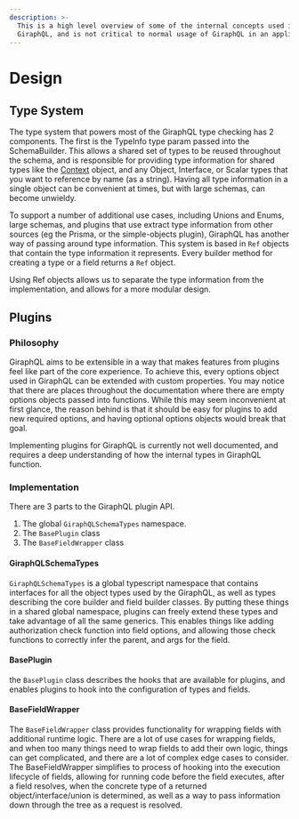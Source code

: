 ```yaml
---
description: >-
  This is a high level overview of some of the internal concepts used in
  GiraphQL, and is not critical to normal usage of GiraphQL in an application.
---
```


# Design

## Type System

The type system that powers most of the GiraphQL type checking has 2 components. The first is the TypeInfo type param passed into the SchemaBuilder. This allows a shared set of types to be reused throughout the schema, and is responsible for providing type information for shared types like the [Context](getting-started/context.md) object, and any Object, Interface, or Scalar types that you want to reference by name \(as a string\). Having all type information in a single object can be convenient at times, but with large schemas, can become unwieldy.

To support a number of additional use cases, including Unions and Enums, large schemas, and plugins that use extract type information from other sources \(eg the Prisma, or the simple-objects plugin\), GiraphQL has another way of passing around type information. This system is based in `Ref` objects that contain the type information it represents. Every builder method for creating a type or a field returns a `Ref` object.

Using Ref objects allows us to separate the type information from the implementation, and allows for a more modular design.

## Plugins

### Philosophy

GiraphQL aims to be extensible in a way that makes features from plugins feel like part of the core experience. To achieve this, every options object used in GiraphQL can be extended with custom properties. You may notice that there are places throughout the documentation where there are empty options objects passed into functions. While this may seem inconvenient at first glance, the reason behind is that it should be easy for plugins to add new required options, and having optional options objects would break that goal.

Implementing plugins for GiraphQL is currently not well documented, and requires a deep understanding of how the internal types in GiraphQL function.

### Implementation

There are 3 parts to the GiraphQL plugin API.

1. The global `GiraphQLSchemaTypes` namespace.
2. The `BasePlugin` class
3. The `BaseFieldWrapper` class

#### GiraphQLSchemaTypes

`GiraphQLSchemaTypes` is a global typescript namespace that contains interfaces for all the object types used by the GiraphQL, as well as types describing the core builder and field builder classes. By putting these things in a shared global namespace, plugins can freely extend these types and take advantage of all the same generics. This enables things like adding authorization check function into field options, and allowing those check functions to correctly infer the parent, and args for the field.

#### BasePlugin

the `BasePlugin` class describes the hooks that are available for plugins, and enables plugins to hook into the configuration of types and fields.

#### BaseFieldWrapper

The `BaseFieldWrapper` class provides functionality for wrapping fields with additional runtime logic. There are a lot of use cases for wrapping fields, and when too many things need to wrap fields to add their own logic, things can get complicated, and there are a lot of complex edge cases to consider. The BaseFieldWrapper simplifies to process of hooking into the execution lifecycle of fields, allowing for running code before the field executes, after a field resolves, when the concrete type of a returned object/interface/union is determined, as well as a way to pass information down through the tree as a request is resolved.

